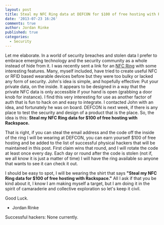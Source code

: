 ```yaml
---
layout: post
title: Steal my NFC Ring data at DEFCON for $100 of free hosting with Rackspace.
date: '2013-07-23 16:26'
comments: true
author: Jordan Rinke
published: true
categories:
  - Security
---
```


Let me elaborate. In a world of security breaches and stolen data I prefer to embrace emerging technology and the security community as a whole instead of hide from it. I was recently sent a link for an [NFC Ring](http://www.kickstarter.com/projects/mclear/nfc-ring "NFC Ring") with some interesting features. Many, myself included, have tried to create useful NFC or RFID based wearable devices before but they were too bulky or lacked any form of security. John's idea is simple, and hopefully effective: Put your private data, on the inside. It appears to be designed in a way that the private NFC data is only accessible if your hand is open (grabbing a door knob for instance). I find this very interesting for use as another factor of auth that is fun to hack on and easy to integrate. I contacted John with an idea, and fortunately he was on board. DEFCON is next week, if there is any place to test the security and design of a product that is the place. So, the idea is this: **Steal my NFC Ring data for $100 of free hosting with Rackspace.**

<!-- more -->

That is right, if you can steal the email address and the code off the inside of the ring I will be wearing at DEFCON, you can earn yourself $100 of free hosting and be added to the list of successful physical hackers that will be maintained in this post. First claim wins that round, and I will rotate the code at least once every day. Each day or round after the code is stolen (not if, we all know it is just a matter of time) I will have the ring available so anyone that wants to see it can check it out.

I should be easy to spot, I will be wearing the shirt that says **"Steal my NFC Ring data for $100 of free hosting with Rackspace."** All I ask if that you be kind about it, I know I am making myself a target, but I am doing it in the spirit of camaraderie and collective exploration so let's keep it civil.

Good Luck.

- Jordan Rinke

Successful hackers: None currently.
